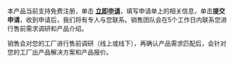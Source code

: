本产品当前支持免费注册，单击 [**立即申请**](https://cloud.tencent.com/apply/p/gqn7hmu4ax8)，填写申请单上的相关信息，单击**提交申请**，收到申请后，我们将有专人与您联系。销售团队会在5个工作日内联系您进行售前需求调研和产品介绍。

销售会对您的工厂进行售前调研（线上或线下），再确认产品需求匹配后，会针对您的工厂出产品解决方案和产品报价。

